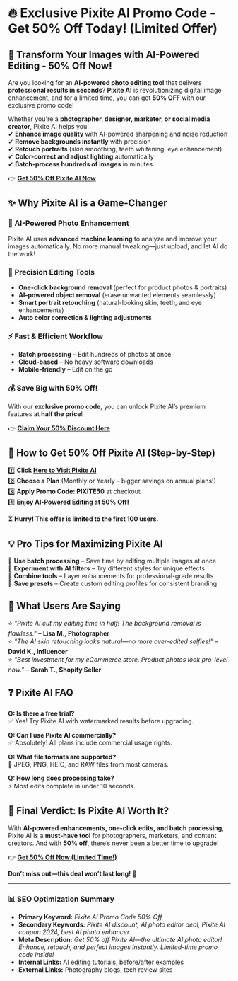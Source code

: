 # **🔥 Exclusive Pixite AI Promo Code - Get 50% Off Today! (Limited Offer)**  

## **🎨 Transform Your Images with AI-Powered Editing - 50% Off Now!**  

Are you looking for an **AI-powered photo editing tool** that delivers **professional results in seconds**? **Pixite AI** is revolutionizing digital image enhancement, and for a limited time, you can get **50% OFF** with our exclusive promo code!  

Whether you're a **photographer, designer, marketer, or social media creator**, Pixite AI helps you:  
✔ **Enhance image quality** with AI-powered sharpening and noise reduction  
✔ **Remove backgrounds instantly** with precision  
✔ **Retouch portraits** (skin smoothing, teeth whitening, eye enhancement)  
✔ **Color-correct and adjust lighting** automatically  
✔ **Batch-process hundreds of images** in minutes  

👉 **[Get 50% Off Pixite AI Now](https://pixite.ai/?affiliateId=O2T0Y4EA)**  

## **✨ Why Pixite AI is a Game-Changer**  

### **🚀 AI-Powered Photo Enhancement**  
Pixite AI uses **advanced machine learning** to analyze and improve your images automatically. No more manual tweaking—just upload, and let AI do the work!  

### **🎯 Precision Editing Tools**  
- **One-click background removal** (perfect for product photos & portraits)  
- **AI-powered object removal** (erase unwanted elements seamlessly)  
- **Smart portrait retouching** (natural-looking skin, teeth, and eye enhancements)  
- **Auto color correction & lighting adjustments**  

### **⚡ Fast & Efficient Workflow**  
- **Batch processing** – Edit hundreds of photos at once  
- **Cloud-based** – No heavy software downloads  
- **Mobile-friendly** – Edit on the go  

### **💰 Save Big with 50% Off!**  
With our **exclusive promo code**, you can unlock Pixite AI’s premium features at **half the price**!  

👉 **[Claim Your 50% Discount Here](https://pixite.ai/?affiliateId=O2T0Y4EA)**  

## **🎁 How to Get 50% Off Pixite AI (Step-by-Step)**  

1️⃣ **Click [Here to Visit Pixite AI](https://pixite.ai/?affiliateId=O2T0Y4EA)**  
2️⃣ **Choose a Plan** (Monthly or Yearly – bigger savings on annual plans!)  
3️⃣ **Apply Promo Code: PIXITE50** at checkout  
4️⃣ **Enjoy AI-Powered Editing at 50% Off!**  

⏳ **Hurry! This offer is limited to the first 100 users.**  

## **💡 Pro Tips for Maximizing Pixite AI**  

📌 **Use batch processing** – Save time by editing multiple images at once  
📌 **Experiment with AI filters** – Try different styles for unique effects  
📌 **Combine tools** – Layer enhancements for professional-grade results  
📌 **Save presets** – Create custom editing profiles for consistent branding  

## **🌟 What Users Are Saying**  

⭐ *"Pixite AI cut my editing time in half! The background removal is flawless."* – **Lisa M., Photographer**  
⭐ *"The AI skin retouching looks natural—no more over-edited selfies!"* – **David K., Influencer**  
⭐ *"Best investment for my eCommerce store. Product photos look pro-level now."* – **Sarah T., Shopify Seller**  

## **❓ Pixite AI FAQ**  

**Q: Is there a free trial?**  
✅ Yes! Try Pixite AI with watermarked results before upgrading.  

**Q: Can I use Pixite AI commercially?**  
✅ Absolutely! All plans include commercial usage rights.  

**Q: What file formats are supported?**  
📁 JPEG, PNG, HEIC, and RAW files from most cameras.  

**Q: How long does processing take?**  
⚡ Most edits complete in under 10 seconds.  

## **🎯 Final Verdict: Is Pixite AI Worth It?**  

With **AI-powered enhancements, one-click edits, and batch processing**, Pixite AI is a **must-have tool** for photographers, marketers, and content creators. And with **50% off**, there’s never been a better time to upgrade!  

👉 **[Get 50% Off Now (Limited Time!)](https://pixite.ai/?affiliateId=O2T0Y4EA)**  

**Don’t miss out—this deal won’t last long!** 🚀  

---

### **📊 SEO Optimization Summary**  
- **Primary Keyword:** *Pixite AI Promo Code 50% Off*  
- **Secondary Keywords:** *Pixite AI discount, AI photo editor deal, Pixite AI coupon 2024, best AI photo enhancer*  
- **Meta Description:** *Get 50% off Pixite AI—the ultimate AI photo editor! Enhance, retouch, and perfect images instantly. Limited-time promo code inside!*  
- **Internal Links:** AI editing tutorials, before/after examples  
- **External Links:** Photography blogs, tech review sites  
